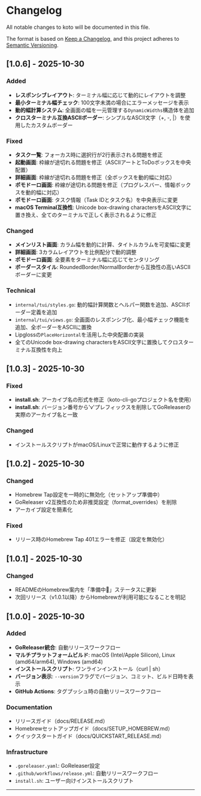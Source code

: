 # Changelog

All notable changes to koto will be documented in this file.

The format is based on [Keep a Changelog](https://keepachangelog.com/en/1.0.0/),
and this project adheres to [Semantic Versioning](https://semver.org/spec/v2.0.0.html).

## [1.0.6] - 2025-10-30

### Added
- **レスポンシブレイアウト**: ターミナル幅に応じて動的にレイアウトを調整
- **最小ターミナル幅チェック**: 100文字未満の場合にエラーメッセージを表示
- **動的幅計算システム**: 全画面の幅を一元管理する`DynamicWidths`構造体を追加
- **クロスターミナル互換ASCIIボーダー**: シンプルなASCII文字（+, -, |）を使用したカスタムボーダー

### Fixed
- **タスク一覧**: フォーカス時に選択行が2行表示される問題を修正
- **起動画面**: 枠線が途切れる問題を修正（ASCIIアートとToDoボックスを中央配置）
- **詳細画面**: 枠線が途切れる問題を修正（全ボックスを動的幅に対応）
- **ポモドーロ画面**: 枠線が途切れる問題を修正（プログレスバー、情報ボックスを動的幅に対応）
- **ポモドーロ画面**: タスク情報（Task IDとタスク名）を中央表示に変更
- **macOS Terminal互換性**: Unicode box-drawing charactersをASCII文字に置き換え、全てのターミナルで正しく表示されるように修正

### Changed
- **メインリスト画面**: カラム幅を動的に計算、タイトルカラムを可変幅に変更
- **詳細画面**: 3カラムレイアウトを比例配分で動的調整
- **ポモドーロ画面**: 全要素をターミナル幅に応じてセンタリング
- **ボーダースタイル**: RoundedBorder/NormalBorderから互換性の高いASCIIボーダーに変更

### Technical
- `internal/tui/styles.go`: 動的幅計算関数とヘルパー関数を追加、ASCIIボーダー定義を追加
- `internal/tui/views.go`: 全画面のレスポンシブ化、最小幅チェック機能を追加、全ボーダーをASCIIに置換
- Lipglossの`PlaceHorizontal`を活用した中央配置の実装
- 全てのUnicode box-drawing charactersをASCII文字に置換してクロスターミナル互換性を向上

## [1.0.3] - 2025-10-30

### Fixed
- **install.sh**: アーカイブ名の形式を修正（koto-cli-goプロジェクト名を使用）
- **install.sh**: バージョン番号から'v'プレフィックスを削除してGoReleaserの実際のアーカイブ名と一致

### Changed
- インストールスクリプトがmacOS/Linuxで正常に動作するように修正

## [1.0.2] - 2025-10-30

### Changed
- Homebrew Tap設定を一時的に無効化（セットアップ準備中）
- GoReleaser v2互換性のため非推奨設定（format_overrides）を削除
- アーカイブ設定を簡素化

### Fixed
- リリース時のHomebrew Tap 401エラーを修正（設定を無効化）

## [1.0.1] - 2025-10-30

### Changed
- READMEのHomebrew案内を「準備中🚧」ステータスに更新
- 次回リリース（v1.0.1以降）からHomebrewが利用可能になることを明記

## [1.0.0] - 2025-10-30

### Added
- **GoReleaser統合**: 自動リリースワークフロー
- **マルチプラットフォームビルド**: macOS (Intel/Apple Silicon), Linux (amd64/arm64), Windows (amd64)
- **インストールスクリプト**: ワンラインインストール（curl | sh）
- **バージョン表示**: `--version`フラグでバージョン、コミット、ビルド日時を表示
- **GitHub Actions**: タグプッシュ時の自動リリースワークフロー

### Documentation
- リリースガイド（docs/RELEASE.md）
- Homebrewセットアップガイド（docs/SETUP_HOMEBREW.md）
- クイックスタートガイド（docs/QUICKSTART_RELEASE.md）

### Infrastructure
- `.goreleaser.yaml`: GoReleaser設定
- `.github/workflows/release.yml`: 自動リリースワークフロー
- `install.sh`: ユーザー向けインストールスクリプト

---